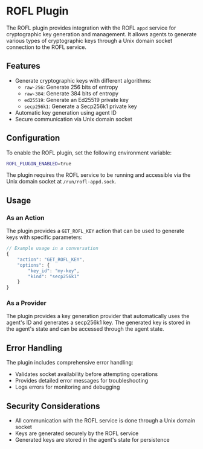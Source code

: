 # ROFL Plugin

The ROFL plugin provides integration with the ROFL `appd` service for cryptographic key generation and management. It allows agents to generate various types of cryptographic keys through a Unix domain socket connection to the ROFL service.

## Features

- Generate cryptographic keys with different algorithms:
  - `raw-256`: Generate 256 bits of entropy
  - `raw-384`: Generate 384 bits of entropy
  - `ed25519`: Generate an Ed25519 private key
  - `secp256k1`: Generate a Secp256k1 private key
- Automatic key generation using agent ID
- Secure communication via Unix domain socket

## Configuration

To enable the ROFL plugin, set the following environment variable:

```bash
ROFL_PLUGIN_ENABLED=true
```

The plugin requires the ROFL service to be running and accessible via the Unix domain socket at `/run/rofl-appd.sock`.

## Usage

### As an Action

The plugin provides a `GET_ROFL_KEY` action that can be used to generate keys with specific parameters:

```typescript
// Example usage in a conversation
{
    "action": "GET_ROFL_KEY",
    "options": {
        "key_id": "my-key",
        "kind": "secp256k1"
    }
}
```

### As a Provider

The plugin provides a key generation provider that automatically uses the agent's ID and generates a secp256k1 key. The generated key is stored in the agent's state and can be accessed through the agent state.

## Error Handling

The plugin includes comprehensive error handling:
- Validates socket availability before attempting operations
- Provides detailed error messages for troubleshooting
- Logs errors for monitoring and debugging

## Security Considerations

- All communication with the ROFL service is done through a Unix domain socket
- Keys are generated securely by the ROFL service
- Generated keys are stored in the agent's state for persistence
